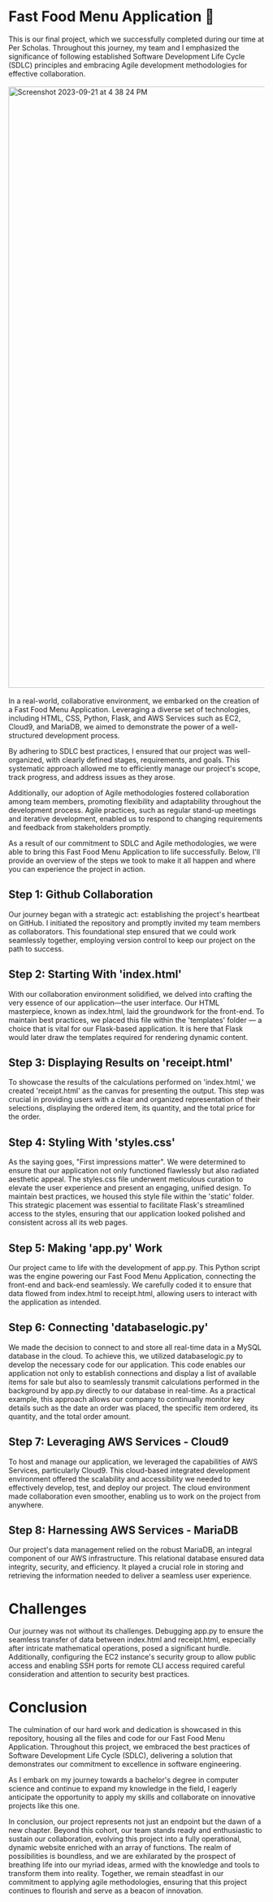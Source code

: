 # Fast Food Menu Application 🍔

This is our final project, which we successfully completed during our time at Per Scholas. Throughout this journey, my team and I emphasized the significance of following established Software Development Life Cycle (SDLC) principles and embracing Agile development methodologies for effective collaboration.
<br><br>
<img width="1183" alt="Screenshot 2023-09-21 at 4 38 24 PM" src="https://github.com/niazkhan0731/Fastfood-Menu-Project/assets/135728087/1a87ca0d-198c-4d5f-a05c-608c34d0bf85">
<br><br>
In a real-world, collaborative environment, we embarked on the creation of a Fast Food Menu Application. Leveraging a diverse set of technologies, including HTML, CSS, Python, Flask, and AWS Services such as EC2, Cloud9, and MariaDB, we aimed to demonstrate the power of a well-structured development process.

By adhering to SDLC best practices, I ensured that our project was well-organized, with clearly defined stages, requirements, and goals. This systematic approach allowed me to efficiently manage our project's scope, track progress, and address issues as they arose.

Additionally, our adoption of Agile methodologies fostered collaboration among team members, promoting flexibility and adaptability throughout the development process. Agile practices, such as regular stand-up meetings and iterative development, enabled us to respond to changing requirements and feedback from stakeholders promptly.

As a result of our commitment to SDLC and Agile methodologies, we were able to bring this Fast Food Menu Application to life successfully. Below, I'll provide an overview of the steps we took to make it all happen and where you can experience the project in action.

## Step 1: Github Collaboration

Our journey began with a strategic act: establishing the project's heartbeat on GitHub. I initiated the repository and promptly invited my team members as collaborators. This foundational step ensured that we could work seamlessly together, employing version control to keep our project on the path to success.

## Step 2: Starting With 'index.html'

With our collaboration environment solidified, we delved into crafting the very essence of our application—the user interface. Our HTML masterpiece, known as index.html, laid the groundwork for the front-end. To maintain best practices, we placed this file within the 'templates' folder — a choice that is vital for our Flask-based application. It is here that Flask would later draw the templates required for rendering dynamic content.

## Step 3: Displaying Results on 'receipt.html'

To showcase the results of the calculations performed on 'index.html,' we created 'receipt.html' as the canvas for presenting the output. This step was crucial in providing users with a clear and organized representation of their selections, displaying the ordered item, its quantity, and the total price for the order.

## Step 4: Styling With 'styles.css'

As the saying goes, "First impressions matter". We were determined to ensure that our application not only functioned flawlessly but also radiated aesthetic appeal. The styles.css file underwent meticulous curation to elevate the user experience and present an engaging, unified design. To maintain best practices, we housed this style file within the 'static' folder. This strategic placement was essential to facilitate Flask's streamlined access to the styles, ensuring that our application looked polished and consistent across all its web pages.

## Step 5: Making 'app.py' Work

Our project came to life with the development of app.py. This Python script was the engine powering our Fast Food Menu Application, connecting the front-end and back-end seamlessly. We carefully coded it to ensure that data flowed from index.html to receipt.html, allowing users to interact with the application as intended.

## Step 6: Connecting 'databaselogic.py'

We made the decision to connect to and store all real-time data in a MySQL database in the cloud. To achieve this, we utilized databaselogic.py to develop the necessary code for our application. This code enables our application not only to establish connections and display a list of available items for sale but also to seamlessly transmit calculations performed in the background by app.py directly to our database in real-time. As a practical example, this approach allows our company to continually monitor key details such as the date an order was placed, the specific item ordered, its quantity, and the total order amount.

## Step 7: Leveraging AWS Services - Cloud9

To host and manage our application, we leveraged the capabilities of AWS Services, particularly Cloud9. This cloud-based integrated development environment offered the scalability and accessibility we needed to effectively develop, test, and deploy our project. The cloud environment made collaboration even smoother, enabling us to work on the project from anywhere.

## Step 8: Harnessing AWS Services - MariaDB

Our project's data management relied on the robust MariaDB, an integral component of our AWS infrastructure. This relational database ensured data integrity, security, and efficiency. It played a crucial role in storing and retrieving the information needed to deliver a seamless user experience.

# Challenges

Our journey was not without its challenges. Debugging app.py to ensure the seamless transfer of data between index.html and receipt.html, especially after intricate mathematical operations, posed a significant hurdle. Additionally, configuring the EC2 instance's security group to allow public access and enabling SSH ports for remote CLI access required careful consideration and attention to security best practices.

# Conclusion

The culmination of our hard work and dedication is showcased in this repository, housing all the files and code for our Fast Food Menu Application. Throughout this project, we embraced the best practices of Software Development Life Cycle (SDLC), delivering a solution that demonstrates our commitment to excellence in software engineering.

As I embark on my journey towards a bachelor's degree in computer science and continue to expand my knowledge in the field, I eagerly anticipate the opportunity to apply my skills and collaborate on innovative projects like this one.

In conclusion, our project represents not just an endpoint but the dawn of a new chapter. Beyond this cohort, our team stands ready and enthusiastic to sustain our collaboration, evolving this project into a fully operational, dynamic website enriched with an array of functions. The realm of possibilities is boundless, and we are exhilarated by the prospect of breathing life into our myriad ideas, armed with the knowledge and tools to transform them into reality. Together, we remain steadfast in our commitment to applying agile methodologies, ensuring that this project continues to flourish and serve as a beacon of innovation.
